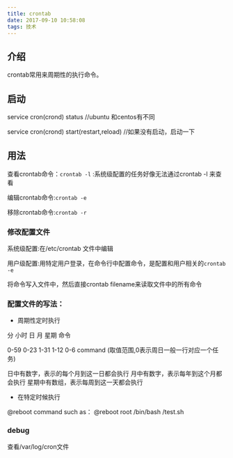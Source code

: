 ```yaml
---
title: crontab
date: 2017-09-10 10:58:08
tags: 技术
---
```

## 介绍
crontab常用来周期性的执行命令。

## 启动

service cron(crond) status //ubuntu 和centos有不同

service cron(crond) start(restart,reload)  //如果没有启动，启动一下



## 用法

查看crontab命令：```crontab -l``` :系统级配置的任务好像无法通过crontab -l 来查看

编辑crontab命令:```crontab -e```

移除crontab命令:```crontab -r```

### 修改配置文件
系统级配置:在/etc/crontab 文件中编辑

用户级配置:用特定用户登录，在命令行中配置命令，是配置和用户相关的```crontab -e```

将命令写入文件中，然后直接crontab filename来读取文件中的所有命令

### 配置文件的写法：
* 周期性定时执行

分     小时    日       月       星期     命令

0-59   0-23   1-31   1-12     0-6     command     (取值范围,0表示周日一般一行对应一个任务)

日中有数字，表示的每个月到这一日都会执行
月中有数字，表示每年到这个月都会执行
星期中有数组，表示每周到这一天都会执行

* 在特定时候执行

@reboot command
such as：
@reboot root /bin/bash /test.sh


### debug
查看/var/log/cron文件
